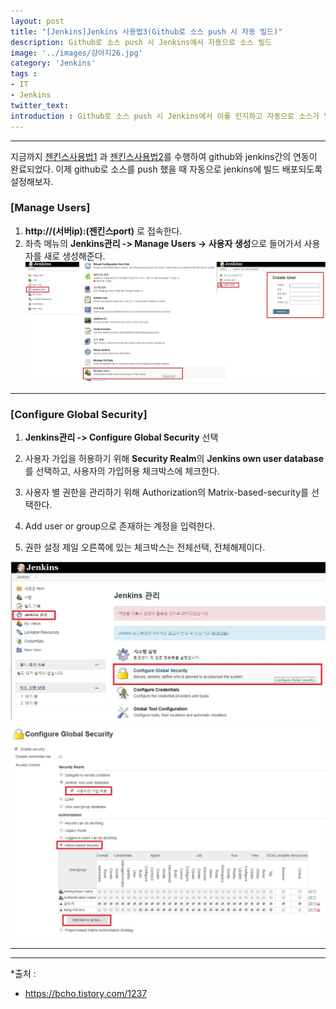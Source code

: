 ```yaml
---
layout: post
title: "[Jenkins]Jenkins 사용법3(Github로 소스 push 시 자동 빌드)"
description: Github로 소스 push 시 Jenkins에서 자동으로 소스 빌드
image: '../images/강아지26.jpg'
category: 'Jenkins'
tags : 
- IT
- Jenkins
twitter_text: 
introduction : Github로 소스 push 시 Jenkins에서 이를 인지하고 자동으로 소스가 빌드되도록 설정해보자.
---
```






_ _ _

지금까지 [젠킨스사용법1](https://twofootdog.github.io/Jenkins-Jenkins-%EC%82%AC%EC%9A%A9%EB%B2%951(%EC%9A%B0%EB%B6%84%ED%88%AC%EC%97%90%EC%84%9C-Jenkins-%EC%8B%9C%EC%9E%91%ED%95%98%EA%B8%B0)/) 과 [젠킨스사용법2](https://twofootdog.github.io/Jenkins-Jenkins-%EC%82%AC%EC%9A%A9%EB%B2%952(Jenkins%EC%99%80-Github-%EC%97%B0%EB%8F%99%ED%95%98%EA%B8%B0)/)를 수행하여 github와 jenkins간의 연동이 완료되었다. 이제 github로 소스를 push 했을 때 자동으로 jenkins에 빌드 배포되도록 설정해보자.




### [Manage Users]

1) **http://(서버ip):(젠킨스port)** 로 접속한다.
2) 좌측 메뉴의 **Jenkins관리 -> Manage Users -> 사용자 생성**으로 들어가서 사용자를 새로 생성해준다.
![](../images/jenkins2_20190218_1.jpg)



_ _ _






### [Configure Global Security]

1) **Jenkins관리 -> Configure Global Security** 선택

2) 사용자 가입을 허용하기 위해 **Security Realm**의 **Jenkins own user database**를 선택하고, 사용자의 가입허용 체크박스에 체크한다.

3) 사용자 별 권한을 관리하기 위해 Authorization의 Matrix-based-security를 선택한다.

4) Add user or group으로 존재하는 계정을 입력한다.

5) 권한 설정 제일 오른쪽에 있는 체크박스는 전체선택, 전체해제이다.

![](../images/jenkins2_20190218_2.jpg)
![](../images/jenkins2_20190218_3.jpg)




_ _ _









_ _ _


*출처 : 
- <https://bcho.tistory.com/1237>

